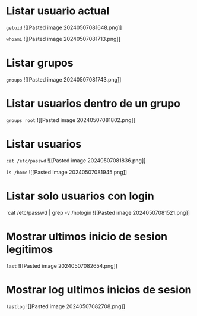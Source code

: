 # Listar usuario actual
`getuid`
![[Pasted image 20240507081648.png]]

`whoami`
![[Pasted image 20240507081713.png]]

# Listar grupos
`groups`
![[Pasted image 20240507081743.png]]

# Listar usuarios dentro de un grupo
`groups root`
![[Pasted image 20240507081802.png]]

# Listar usuarios
`cat /etc/passwd`
![[Pasted image 20240507081836.png]]

`ls /home`
![[Pasted image 20240507081945.png]]

# Listar solo usuarios con login
`cat /etc/passwd | grep -v /nologin
![[Pasted image 20240507081521.png]]

# Mostrar ultimos inicio de sesion legitimos
`last`
![[Pasted image 20240507082654.png]]

# Mostrar log ultimos inicios de sesion
`lastlog`
![[Pasted image 20240507082708.png]]
